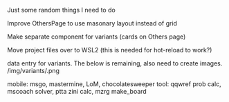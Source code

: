 Just some random things I need to do

Improve OthersPage to use masonary layout instead of grid

Make separate component for variants (cards on Others page)

Move project files over to WSL2 (this is needed for hot-reload to work?)

data entry for variants. The below is remaining, also need to create images. /img/variants/.png

mobile:
msgo, mastermine, LoM, chocolatesweeper
tool:
qqwref prob calc, mscoach solver, ptta zini calc, mzrg make_board
